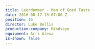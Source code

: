 ```yaml
---
title: Leerdammer - Man of Goed Taste
date: 2016-08-17 13:07:00 Z
position: 16
director: Luke Bellis
production-company: Mindseye
equipment: Arri Alexa
is-shown: false
---
```


